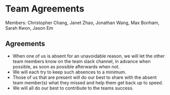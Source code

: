 # Team Agreements

Members: Christopher Chang, Janet Zhao, Jonathan Wang, Max Bonham, Sarah Kwon, Jason Em


## Agreements

* When one of us is absent for an unavoidable reason, we will let the other team members know on the team slack channel, in advance when possible, as soon as possible afterwards when not.
* We will each try to keep such absences to a minimum.
* Those of us that are present will do our best to share with the absent team member(s) what they missed and help them get back up to speed.
* We will all do our best to contribute to the teams success.
